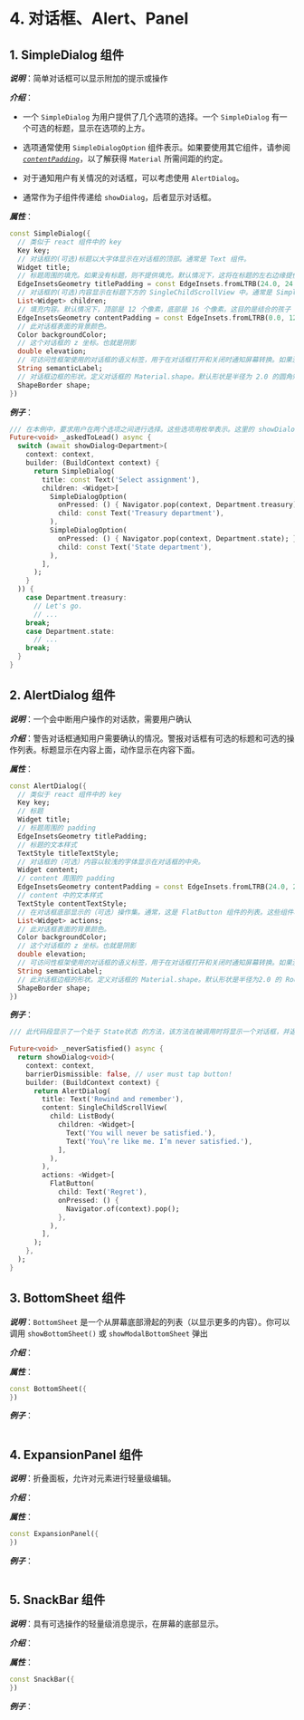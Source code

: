 # 4. 对话框、Alert、Panel

## 1. SimpleDialog 组件

_**说明**_：简单对话框可以显示附加的提示或操作

_**介绍**_：

* 一个 `SimpleDialog` 为用户提供了几个选项的选择。一个 `SimpleDialog` 有一个可选的标题，显示在选项的上方。

* 选项通常使用 `SimpleDialogOption` 组件表示。如果要使用其它组件，请参阅 [_`contentPadding`_](https://api.flutter.dev/flutter/material/SimpleDialog/contentPadding.html)，以了解获得 `Material` 所需间距的约定。

* 对于通知用户有关情况的对话框，可以考虑使用 `AlertDialog`。

* 通常作为子组件传递给 `showDialog`，后者显示对话框。

_**属性**_：

```dart
const SimpleDialog({
  // 类似于 react 组件中的 key
  Key key; 
  // 对话框的(可选)标题以大字体显示在对话框的顶部。通常是 Text 组件。
  Widget title; 
  // 标题周围的填充。如果没有标题，则不提供填充。默认情况下，这将在标题的左右边缘提供 24像素 的填充。
  EdgeInsetsGeometry titlePadding = const EdgeInsets.fromLTRB(24.0, 24.0, 24.0, 0.0); 
  // 对话框的(可选)内容显示在标题下方的 SingleChildScrollView 中。通常是 SimpleDialogOptions 列表。aOt
  List<Widget> children; 
  // 填充内容。默认情况下，顶部是 12 个像素，底部是 16 个像素。这目的是结合的孩子 24 像素填充的左和右,和 8 个像素填充在顶部和底部,这样的内容最终被缩进 20 像素的标题,从底部 24 像素,从双方 24 像素。SimpleDialogOption 组件使用这样的填充。如果没有标题，应该调整内容填充，使顶部填充为 24 像素。
  EdgeInsetsGeometry contentPadding = const EdgeInsets.fromLTRB(0.0, 12.0, 0.0, 16.0);
  // 此对话框表面的背景颜色。
  Color backgroundColor;
  // 这个对话框的 z 坐标。也就是阴影
  double elevation; 
  // 可访问性框架使用的对话框的语义标签，用于在对话框打开和关闭时通知屏幕转换。如果没有提供此标签，则从标题中推断出语义标签(如果不是 null)。如果没有标题，标签将取自 MaterialLocalizations.dialogLabel。
  String semanticLabel; 
  // 对话框边框的形状。定义对话框的 Material.shape。默认形状是半径为 2.0 的圆角矩形边框。
  ShapeBorder shape;
})
```

_**例子**_：

```dart
/// 在本例中，要求用户在两个选项之间进行选择。这些选项用枚举表示。这里的 showDialog 方法返回一个 Future，其完成值为 enum。如果用户取消了对话框(例如，通过点击 Android 上的后退按钮，或者点击对话框后面的蒙版)，那么将来就完成了空值。本例中的返回值用作 switch 语句的索引。使用 enum 作为返回值并使用它来驱动 switch 语句的一个优点是，分析程序将标记任何没有提到 enum 中所有值的 switch 语句。
Future<void> _askedToLead() async {
  switch (await showDialog<Department>(
    context: context,
    builder: (BuildContext context) {
      return SimpleDialog(
        title: const Text('Select assignment'),
        children: <Widget>[
          SimpleDialogOption(
            onPressed: () { Navigator.pop(context, Department.treasury); },
            child: const Text('Treasury department'),
          ),
          SimpleDialogOption(
            onPressed: () { Navigator.pop(context, Department.state); },
            child: const Text('State department'),
          ),
        ],
      );
    }
  )) {
    case Department.treasury:
      // Let's go.
      // ...
    break;
    case Department.state:
      // ...
    break;
  }
}
```

## 2. AlertDialog 组件

_**说明**_：一个会中断用户操作的对话款，需要用户确认

_**介绍**_：警告对话框通知用户需要确认的情况。警报对话框有可选的标题和可选的操作列表。标题显示在内容上面，动作显示在内容下面。

_**属性**_：

```dart
const AlertDialog({
  // 类似于 react 组件中的 key
  Key key; 
  // 标题
  Widget title; 
  // 标题周围的 padding
  EdgeInsetsGeometry titlePadding; 
  // 标题的文本样式
  TextStyle titleTextStyle; 
  // 对话框的（可选）内容以较浅的字体显示在对话框的中央。
  Widget content; 
  // content 周围的 padding
  EdgeInsetsGeometry contentPadding = const EdgeInsets.fromLTRB(24.0, 20.0, 24.0, 24.0);
  // content 中的文本样式
  TextStyle contentTextStyle;
  // 在对话框底部显示的（可选）操作集。通常，这是 FlatButton 组件的列表。这些组件将包装在 ButtonBar 中，该按钮在每侧引入8个像素的填充。
  List<Widget> actions;
  // 此对话框表面的背景颜色。
  Color backgroundColor;
  // 这个对话框的 z 坐标。也就是阴影
  double elevation;
  // 可访问性框架使用的对话框的语义标签，用于在对话框打开和关闭时通知屏幕转换。如果没有提供此标签，则从标题中推断出语义标签(如果不是 null)。如果没有标题，标签将取自 MaterialLocalizations.alertDialogLabel。
  String semanticLabel;
  // 此对话框边框的形状。定义对话框的 Material.shape。默认形状是半径为2.0 的 RoundedRectangleBorder。
  ShapeBorder shape;
})
```

_**例子**_：

```dart
/// 此代码段显示了一个处于 State状态 的方法，该方法在被调用时将显示一个对话框，并返回一个 Future，该 Future 在关闭该对话框时会完成。
 
Future<void> _neverSatisfied() async {
  return showDialog<void>(
    context: context,
    barrierDismissible: false, // user must tap button!
    builder: (BuildContext context) {
      return AlertDialog(
        title: Text('Rewind and remember'),
        content: SingleChildScrollView(
          child: ListBody(
            children: <Widget>[
              Text('You will never be satisfied.'),
              Text('You\’re like me. I’m never satisfied.'),
            ],
          ),
        ),
        actions: <Widget>[
          FlatButton(
            child: Text('Regret'),
            onPressed: () {
              Navigator.of(context).pop();
            },
          ),
        ],
      );
    },
  );
}
```

## 3. BottomSheet 组件

_**说明**_：`BottomSheet` 是一个从屏幕底部滑起的列表（以显示更多的内容）。你可以调用 `showBottomSheet()` 或 `showModalBottomSheet` 弹出

_**介绍**_：

_**属性**_：

```dart
const BottomSheet({
})
```

_**例子**_：

```dart
```

## 4. ExpansionPanel 组件

_**说明**_：折叠面板，允许对元素进行轻量级编辑。

_**介绍**_：

_**属性**_：

```dart
const ExpansionPanel({
})
```

_**例子**_：

```dart
```

## 5. SnackBar 组件

_**说明**_：具有可选操作的轻量级消息提示，在屏幕的底部显示。

_**介绍**_：

_**属性**_：

```dart
const SnackBar({
})
```

_**例子**_：

```dart
```
